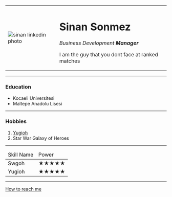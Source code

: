 
<!DOCTYPE html>
<html lang="en" dir="ltr">

<head>
  <meta charset="utf-8">
  <title>Sinan`in Web Sayfasi</title>
  <link rel="stylesheet" href="css/style.css">
</head>

<body>
  <table cellspacing="20">
    <td><img src="https://encrypted-tbn0.gstatic.com/images?q=tbn:ANd9GcQVOgzPIe3bL96slgfGPhBfNTdqaz4MIxTAKQ&usqp=CAU" alt="sinan linkedin photo" /></td>
    <td>
      <h1>Sinan Sonmez</h1>
      <p><em>Business Development <strong>Manager </strong></em></p>
      <p>I am the guy that you dont face at ranked matches</p>
    </td>
  </table>
  <hr>
  <h3>Education</h3>
  <ul>
    <li>Kocaeli Universitesi</li>
    <li>Maltepe Anadolu Lisesi</li>
  </ul>
  <hr>
  <h3>Hobbies</h3>
  <ol>
    <li><a href="https://www.reddit.com/r/DuelLinks/">Yugioh</a></li>
    <li>Star War Galaxy of Heroes</li>
  </ol>
  <hr>
  <table cellspacing="10">
    <thead>
      <td>Skill Name</td>
      <td>Power</td>
    </thead>
    <tbody>
      <tr>
        <td>Swgoh</td>
        <td>★★★★★</td>
      </tr>
      <tr>
        <td>Yugioh</td>
        <td>★★★★★</td>
      </tr>
    </tbody>
  </table>

  <hr>
  <a href="contactme.html">How to reach me</a>
</body>

</html>

<!--
**LifeAzure/LifeAzure** is a ✨ _special_ ✨ repository because its `README.md` (this file) appears on your GitHub profile.

Here are some ideas to get you started:

- 🔭 I’m currently working on ...
- 🌱 I’m currently learning Git
- 👯 I’m looking to collaborate on ...
- 🤔 I’m looking for help with ...
- 💬 Ask me about ...
- 📫 How to reach me: ...
- 😄 Pronouns: ...
- ⚡ Fun fact: ...
- I will work on later
-->
